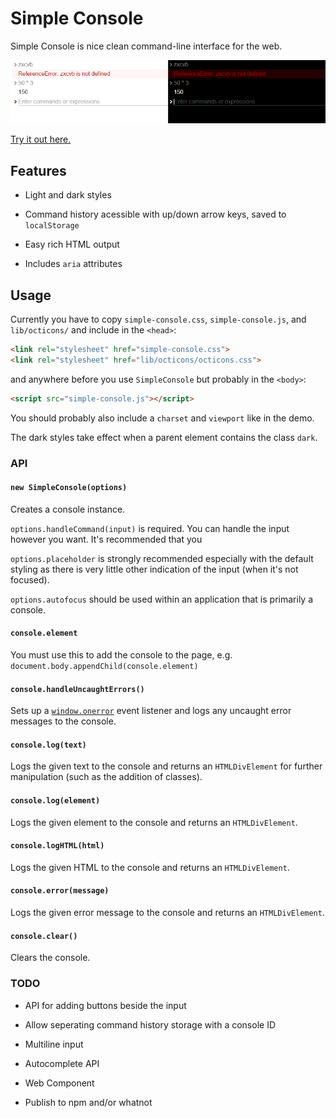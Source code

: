 
# Simple Console

Simple Console is nice clean command-line interface for the web.

![](screenshot.png)

[Try it out here.](http://1j01.github.io/simple-console/)

## Features

* Light and dark styles

* Command history acessible with up/down arrow keys, saved to `localStorage`

* Easy rich HTML output

* Includes `aria` attributes

## Usage

Currently you have to copy
`simple-console.css`, `simple-console.js`, and `lib/octicons/`
and include in the `<head>`:
```html
<link rel="stylesheet" href="simple-console.css">
<link rel="stylesheet" href="lib/octicons/octicons.css">
```
and anywhere before you use `SimpleConsole` but probably in the `<body>`:
```html
<script src="simple-console.js"></script>
```

You should probably also include a `charset` and `viewport` like in the demo.

The dark styles take effect when a parent element contains the class `dark`.

### API

#### `new SimpleConsole(options)`

Creates a console instance.

`options.handleCommand(input)` is required.
You can handle the input however you want.
It's recommended that you 

`options.placeholder` is strongly recommended especially with the default styling as there is very little other indication of the input (when it's not focused).

`options.autofocus` should be used within an application that is primarily a console.

#### `console.element`

You must use this to add the console to the page,
e.g. `document.body.appendChild(console.element)`

#### `console.handleUncaughtErrors()`

Sets up a [`window.onerror`][] event listener and logs any uncaught error messages to the console.

#### `console.log(text)`

Logs the given text to the console and returns an `HTMLDivElement` for further manipulation (such as the addition of classes).

#### `console.log(element)`

Logs the given element to the console and returns an `HTMLDivElement`.

#### `console.logHTML(html)`

Logs the given HTML to the console and returns an `HTMLDivElement`.

#### `console.error(message)`

Logs the given error message to the console and returns an `HTMLDivElement`.

#### `console.clear()`

Clears the console.

### TODO

* API for adding buttons beside the input

* Allow seperating command history storage with a console ID

* Multiline input

* Autocomplete API

* Web Component

* Publish to npm and/or whatnot

[`window.onerror`]: https://developer.mozilla.org/en-US/docs/Web/API/GlobalEventHandlers/onerror
